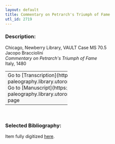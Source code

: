 ```yaml
---
layout: default
title: Commentary on Petrarch's Triumph of Fame
utl_id: 2719
---
```


### Description:

Chicago, Newberry Library, VAULT Case MS 70.5<br>
Jacopo Bracciolini<br>
_Commentary on Petrarch's Triumph of Fame_<br>
Italy, 1480

<table border="0.5" cellpadding="1" cellspacing="1" style="width: 200px; background-color:#F8F8F8;"><tbody><tr><td>Go to [Transcription](https://italian-paleography.library.utoronto.ca/content/transcript_IP_013)<br>
Go to [Manuscript](https://italian-paleography.library.utoronto.ca/islandora/object/italianpaleography%3AIP_013) page</td></tr></tbody></table> 

### Selected Bibliography:

Item fully digitized [here](http://collections.carli.illinois.edu/cdm/ref/collection/nby_dig/id/13676).

